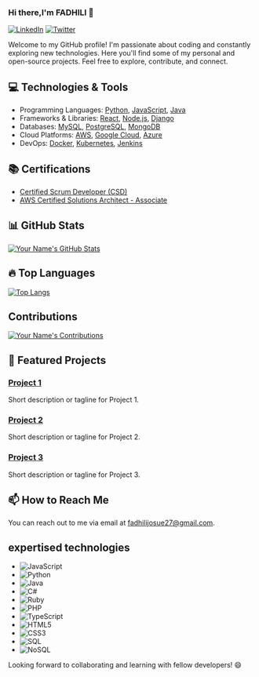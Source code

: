 ### Hi there,I'm FADHILI 👋

[![LinkedIn](https://img.shields.io/badge/-LinkedIn-blue?style=flat-square&logo=Linkedin&logoColor=white&link=https://www.linkedin.com/in/yourname/)](https://www.linkedin.com/in/yourname/)
[![Twitter](https://img.shields.io/badge/-Twitter-blue?style=flat-square&logo=Twitter&logoColor=white&link=https://twitter.com/yourhandle)](https://twitter.com/yourhandle)

Welcome to my GitHub profile! I'm passionate about coding and constantly exploring new technologies. Here you'll find some of my personal and open-source projects. Feel free to explore, contribute, and connect.

## 💻 Technologies & Tools

- Programming Languages: [Python](https://www.python.org/), [JavaScript](https://developer.mozilla.org/en-US/docs/Web/JavaScript), [Java](https://www.java.com/)
- Frameworks & Libraries: [React](https://reactjs.org/), [Node.js](https://nodejs.org/), [Django](https://www.djangoproject.com/)
- Databases: [MySQL](https://www.mysql.com/), [PostgreSQL](https://www.postgresql.org/), [MongoDB](https://www.mongodb.com/)
- Cloud Platforms: [AWS](https://aws.amazon.com/), [Google Cloud](https://cloud.google.com/), [Azure](https://azure.microsoft.com/)
- DevOps: [Docker](https://www.docker.com/), [Kubernetes](https://kubernetes.io/), [Jenkins](https://www.jenkins.io/)

## 📚 Certifications

- [Certified Scrum Developer (CSD)](https://www.scrumalliance.org/get-certified/scrum-developer-certification)
- [AWS Certified Solutions Architect - Associate](https://aws.amazon.com/certification/certified-solutions-architect-associate/)

## 📊 GitHub Stats

[![Your Name's GitHub Stats](https://github-readme-stats.vercel.app/api?username=FADHILI-Josue&count_private=true&show_icons=true&theme=radical)](https://github.com/yourusername)

## 🔥 Top Languages

[![Top Langs](https://github-readme-stats.vercel.app/api/top-langs/?username=FADHILI-Josue&layout=compact&theme=radical)](https://github.com/yourusername)

## Contributions
[![Your Name's Contributions](https://github-readme-streak-stats.herokuapp.com/?user=FADHILI-Josue&theme=radical)](https://github.com/FADHILI-Josue)

## 🌟 Featured Projects

### [Project 1](https://github.com/FADHILI-Josue/project1)
Short description or tagline for Project 1.

### [Project 2](https://github.com/FADHILI-Josue/project2)
Short description or tagline for Project 2.

### [Project 3](https://github.com/FADHILI-Josue/project3)
Short description or tagline for Project 3.

## 📫 How to Reach Me

You can reach out to me via email at [fadhilijosue27@gmail.com](mailto:fadhilijosue27@gmail.com).

## expertised technologies
- ![JavaScript](https://img.shields.io/badge/-JavaScript-F7DF1E?style=flat-square&logo=javascript&logoColor=black)
- ![Python](https://img.shields.io/badge/-Python-3776AB?style=flat-square&logo=python&logoColor=white)
- ![Java](https://img.shields.io/badge/-Java-007396?style=flat-square&logo=java&logoColor=white)
- ![C#](https://img.shields.io/badge/-C%23-239120?style=flat-square&logo=c-sharp&logoColor=white)
- ![Ruby](https://img.shields.io/badge/-Ruby-CC342D?style=flat-square&logo=ruby&logoColor=white)
- ![PHP](https://img.shields.io/badge/-PHP-777BB4?style=flat-square&logo=php&logoColor=white)
- ![TypeScript](https://img.shields.io/badge/-TypeScript-3178C6?style=flat-square&logo=typescript&logoColor=white)
- ![HTML5](https://img.shields.io/badge/-HTML5-E34F26?style=flat-square&logo=html5&logoColor=white)
- ![CSS3](https://img.shields.io/badge/-CSS3-1572B6?style=flat-square&logo=css3&logoColor=white)
- ![SQL](https://img.shields.io/badge/-SQL-4479A1?style=flat-square&logo=postgresql&logoColor=white)
- ![NoSQL](https://img.shields.io/badge/-NoSQL-4DB33D?style=flat-square&logo=mongodb&logoColor=white)


Looking forward to collaborating and learning with fellow developers! 😄
